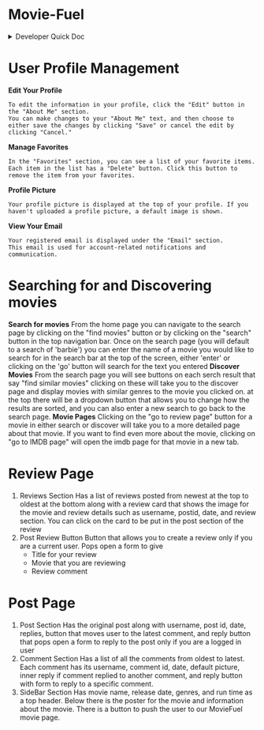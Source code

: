# Movie-Fuel

<details>
<summary>Developer Quick Doc </summary>
<br>
 
# Initialize project
1. Clone: `git clone https://github.com/CronusV/Movie-Fuel.git`
2. Move to directory: `cd Movie-Fuel`
3. Get dev branch: `git checkout dev`

# Git Workflow
- main branch is **production ready code** and should be stable
- dev branch is **development code** where features branches should be merged to
1. From dev, create another branch with feature name `git checkout -b <feature-branch-name>`
2. Finish developing code on feature branch by adding and commiting changes
3. Push feature Branch `git push origin <feature-branch-name>`
4. On github go to *pull requests* tab and click on *new pull request* button
5. Select dev branch for base base branch (this is where we want to merge)
6. On compare select your feature-branch-name
7. Submit pull request
8. Team lead and members will approve/deny pull request


# Notes
[OneNote](https://1drv.ms/o/s!ApP_R6BWyXl_iRcVc1mQlGErCN8H?e=lo5D76)

# Pulling
When pulling it is important to install any new modules that might have been added. But this might mean you will mutate package-lock.json.
This can cause enormous merge conflicts. So instead of using `npm install` use `npm ci` which stands for clean install.
It ensures packages are installed from package-lock.json file. [link](https://support.deploybot.com/article/131-why-developers-should-use-npm-ci-instead-of-npm-install-and-its-benefits#:~:text=npm%20ci%20is%20a%20command,json%20file.)

</details>



 # User Profile Management

   **Edit Your Profile**

    To edit the information in your profile, click the "Edit" button in the "About Me" section.
    You can make changes to your "About Me" text, and then choose to either save the changes by clicking "Save" or cancel the edit by clicking "Cancel."

   **Manage Favorites**

    In the "Favorites" section, you can see a list of your favorite items.
    Each item in the list has a "Delete" button. Click this button to remove the item from your favorites.

   **Profile Picture**

    Your profile picture is displayed at the top of your profile. If you haven't uploaded a profile picture, a default image is shown.
   

   **View Your Email**

    Your registered email is displayed under the "Email" section.
    This email is used for account-related notifications and communication.

 # Searching for and Discovering movies

 **Search for movies**
  From the home page you can navigate to the search page by clicking on the "find movies" button or by clicking on the "search" button in the top navigation bar. Once on the search page (you will default to a search of 'barbie') you can enter the name of a movie you would like to search for in the search bar at the top of the screen, either 'enter' or clicking on the 'go' button will search for the text you entered
**Discover Movies**
  From the search page you will see buttons on each serch result that say "find similar movies" clicking on these will take you to the discover page and display movies with similar genres to the movie you clicked on. at the top there will be a dropdown button that allows you to change how the results are sorted, and you can also enter a new search to go back to the search page.
**Movie Pages**
  Clicking on the "go to review page" button for a movie in either search or discover will take you to a more detailed page about that movie. If you want to find even more about the movie, clicking on "go to IMDB page" will open the imdb page for that movie in a new tab.

# Review Page
1. Reviews Section
 Has a list of reviews posted from newest at the top to oldest at the bottom along with a review card that shows the image for the movie and review details such as username, postid, date, and review section. You can click on the card to be put in the post section of the review
2. Post Review Button
 Button that allows you to create a review only if you are a current user. Pops open a form to give
    - Title for your review
    - Movie that you are reviewing
    - Review comment
# Post Page
1. Post Section
   Has the original post along with username, post id, date, replies, button that moves user to the latest comment, and reply button that pops open a form to reply to the post only if you are a logged in user
2. Comment Section
   Has a list of all the comments from oldest to latest. Each comment has its username, comment id, date, default picture, inner reply if comment replied to another comment, and reply button with form to reply to a specific comment.
3. SideBar Section
   Has movie name, release date, genres, and run time as a top header. Below there is the poster for the movie and information about the movie. There is a button to push the user to our MovieFuel movie page.  
